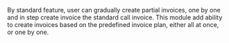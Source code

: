 By standard feature, user can gradually create partial invoices, one by
one and in step create invoice the standard call invoice. This module
add ability to create invoices based on the predefined invoice plan,
either all at once, or one by one.
